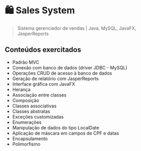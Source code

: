 # :shopping: Sales System
> Sistema gerenciador de vendas | Java, MySQL, JavaFX, JasperReports

## Conteúdos exercitados
- Padrão MVC
- Conexão com banco de dados (driver JDBC - MySQL)
- Operações CRUD de acesso à banco de dados
- Geração de relatório com JasperReports
- Interface gráfica com JavaFX
- Herança
- Associação entre classes
- Composição
- Classes associativas
- Classes abstratas
- Exceções customizadas
- Enumerações
- Manipulação de dados do tipo LocalDate
- Aplicação de máscara em campos de CPF e datas
- Encapsulamento
- Polimorfismo 
